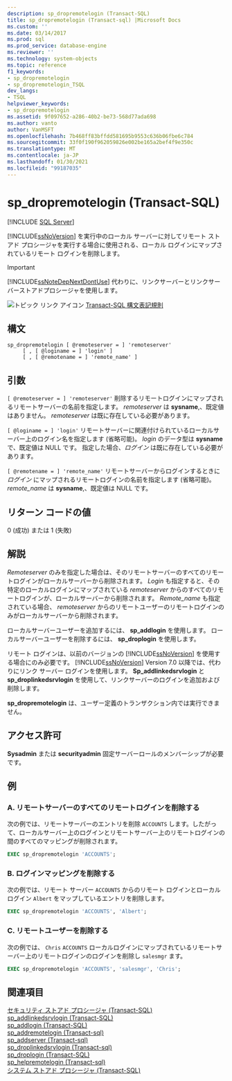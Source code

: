 ```yaml
---
description: sp_dropremotelogin (Transact-SQL)
title: sp_dropremotelogin (Transact-sql) |Microsoft Docs
ms.custom: ''
ms.date: 03/14/2017
ms.prod: sql
ms.prod_service: database-engine
ms.reviewer: ''
ms.technology: system-objects
ms.topic: reference
f1_keywords:
- sp_dropremotelogin
- sp_dropremotelogin_TSQL
dev_langs:
- TSQL
helpviewer_keywords:
- sp_dropremotelogin
ms.assetid: 9f097652-a286-40b2-be73-568d77ada698
ms.author: vanto
author: VanMSFT
ms.openlocfilehash: 7b468ff83bffdd581695b9553c636b06fbe6c784
ms.sourcegitcommit: 33f0f190f962059826e002be165a2bef4f9e350c
ms.translationtype: MT
ms.contentlocale: ja-JP
ms.lasthandoff: 01/30/2021
ms.locfileid: "99187035"
---
```

# <a name="sp_dropremotelogin-transact-sql"></a>sp_dropremotelogin (Transact-SQL)

[!INCLUDE [SQL Server](../../includes/applies-to-version/sqlserver.md)]

  [!INCLUDE[ssNoVersion](../../includes/ssnoversion-md.md)] を実行中のローカル サーバーに対してリモート ストアド プロシージャを実行する場合に使用される、ローカル ログインにマップされているリモート ログインを削除します。  
  
> [!IMPORTANT]  
>  [!INCLUDE[ssNoteDepNextDontUse](../../includes/ssnotedepnextdontuse-md.md)] 代わりに、リンクサーバーとリンクサーバーストアドプロシージャを使用します。  
  
 ![トピック リンク アイコン](../../database-engine/configure-windows/media/topic-link.gif "トピック リンク アイコン") [Transact-SQL 構文表記規則](../../t-sql/language-elements/transact-sql-syntax-conventions-transact-sql.md)  
  
## <a name="syntax"></a>構文  
  
```  
sp_dropremotelogin [ @remoteserver = ] 'remoteserver'   
     [ , [ @loginame = ] 'login' ]   
     [ , [ @remotename = ] 'remote_name' ]  
```  
  
## <a name="arguments"></a>引数  
`[ @remoteserver = ] 'remoteserver'` 削除するリモートログインにマップされるリモートサーバーの名前を指定します。 *remoteserver* は **sysname**,、既定値はありません。 *remoteserver* は既に存在している必要があります。  
  
`[ @loginame = ] 'login'` リモートサーバーに関連付けられているローカルサーバー上のログイン名を指定します (省略可能)。 *login* のデータ型は **sysname** で、既定値は NULL です。 指定した場合、*ログイン* は既に存在している必要があります。  
  
`[ @remotename = ] 'remote_name'` リモートサーバーからログインするときに *ログイン* にマップされるリモートログインの名前を指定します (省略可能)。 *remote_name* は **sysname**,、既定値は NULL です。  
  
## <a name="return-code-values"></a>リターン コードの値  
 0 (成功) または 1 (失敗)  
  
## <a name="remarks"></a>解説  
 *Remoteserver* のみを指定した場合は、そのリモートサーバーのすべてのリモートログインがローカルサーバーから削除されます。 *Login* も指定すると、その特定のローカルログインにマップされている *remoteserver* からのすべてのリモートログインが、ローカルサーバーから削除されます。 *Remote_name* も指定されている場合、 *remoteserver* からのリモートユーザーのリモートログインのみがローカルサーバーから削除されます。  
  
 ローカルサーバーユーザーを追加するには、 **sp_addlogin** を使用します。 ローカルサーバーユーザーを削除するには、 **sp_droplogin** を使用します。  
  
 リモート ログインは、以前のバージョンの [!INCLUDE[ssNoVersion](../../includes/ssnoversion-md.md)] を使用する場合にのみ必要です。 [!INCLUDE[ssNoVersion](../../includes/ssnoversion-md.md)] Version 7.0 以降では、代わりにリンク サーバー ログインを使用します。 **Sp_addlinkedsrvlogin** と **sp_droplinkedsrvlogin** を使用して、リンクサーバーのログインを追加および削除します。  
  
 **sp_dropremotelogin** は、ユーザー定義のトランザクション内では実行できません。  
  
## <a name="permissions"></a>アクセス許可  
 **Sysadmin** または **securityadmin** 固定サーバーロールのメンバーシップが必要です。  
  
## <a name="examples"></a>例  
  
### <a name="a-dropping-all-remote-logins-for-a-remote-server"></a>A. リモートサーバーのすべてのリモートログインを削除する  
 次の例では、リモートサーバーのエントリを削除 `ACCOUNTS` します。したがって、ローカルサーバー上のログインとリモートサーバー上のリモートログインの間のすべてのマッピングが削除されます。  
  
```sql
EXEC sp_dropremotelogin 'ACCOUNTS';  
```  
  
### <a name="b-dropping-a-login-mapping"></a>B. ログインマッピングを削除する  
 次の例では、リモート サーバー `ACCOUNTS` からのリモート ログインとローカル ログイン `Albert` をマップしているエントリを削除します。  
  
```sql
EXEC sp_dropremotelogin 'ACCOUNTS', 'Albert';  
```  
  
### <a name="c-dropping-a-remote-user"></a>C. リモートユーザーを削除する  
 次の例では、 `Chris` `ACCOUNTS` ローカルログインにマップされているリモートサーバー上のリモートログインのログインを削除し `salesmgr` ます。  
  
```sql
EXEC sp_dropremotelogin 'ACCOUNTS', 'salesmgr', 'Chris';  
```  
  
## <a name="see-also"></a>関連項目  
 [セキュリティ ストアド プロシージャ &#40;Transact-SQL&#41;](../../relational-databases/system-stored-procedures/security-stored-procedures-transact-sql.md)   
 [sp_addlinkedsrvlogin &#40;Transact-SQL&#41;](../../relational-databases/system-stored-procedures/sp-addlinkedsrvlogin-transact-sql.md)   
 [sp_addlogin &#40;Transact-SQL&#41;](../../relational-databases/system-stored-procedures/sp-addlogin-transact-sql.md)   
 [sp_addremotelogin &#40;Transact-sql&#41;](../../relational-databases/system-stored-procedures/sp-addremotelogin-transact-sql.md)   
 [sp_addserver &#40;Transact-sql&#41;](../../relational-databases/system-stored-procedures/sp-addserver-transact-sql.md)   
 [sp_droplinkedsrvlogin &#40;Transact-sql&#41;](../../relational-databases/system-stored-procedures/sp-droplinkedsrvlogin-transact-sql.md)   
 [sp_droplogin &#40;Transact-SQL&#41;](../../relational-databases/system-stored-procedures/sp-droplogin-transact-sql.md)   
 [sp_helpremotelogin &#40;Transact-sql&#41;](../../relational-databases/system-stored-procedures/sp-helpremotelogin-transact-sql.md)   
 [システム ストアド プロシージャ &#40;Transact-SQL&#41;](../../relational-databases/system-stored-procedures/system-stored-procedures-transact-sql.md)  
  
  
